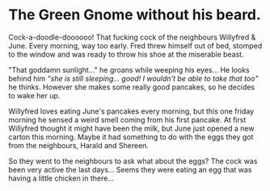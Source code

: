 # The Green Gnome without his beard.

Cock-a-doodle-doooooo!
That fucking cock of the neighbours Willyfred & June. Every morning, way too early.
Fred threw himself out of bed, stomped to the window and was ready to throw his shoe at the miserable beast.

"That goddamn sunlight..." he groans while weeping his eyes... He looks behind him _"she is still sleeping... good! I wouldn't be able to take that too"_ he thinks.
However she makes some really good pancakes, so he decides to wake her up.

Willyfred loves eating June's pancakes every morning, but this one friday morning he sensed a weird smell coming from his first pancake.
At first Willyfred thought it might have been the milk, but June just opened a new carton this morning.
Maybe it had something to do with the eggs they got from the neighbours, Harald and Shereen.

So they went to the neighbours to ask what about the eggs?
The cock was been very active the last days...
Seems they were eating an egg that was having a little chicken in there...
